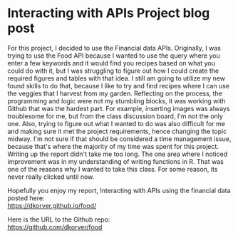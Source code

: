 # Interacting with APIs Project blog post

For this project, I decided to use the Financial data APIs.  Originally, I was trying to use the Food API because I wanted to use the query where you enter a few keywords and it would find you recipes based on what you could do with it, but I was struggling to figure out how I could create the required figures and tables with that idea.  I still am going to utilize my new found skills to do that, because I like to try and find recipes where I can use the veggies that I harvest from my garden.  Reflecting on the process, the programming and logic were not my stumbling blocks, it was working with Github that was the hardest part.  For example, inserting images was always troublesome for me, but from the class discussion board, I'm not the only one.  Also, trying to figure out what I wanted to do was also difficult for me and making sure it met the project requirements, hence changing the topic midway.  I'm not sure if that should be considered a time management issue, because that's where the majority of my time was spent for this project.  Writing up the report didn't take me too long.  The one area where I noticed improvement was in my understanding of writing functions in R.  That was one of the reasons why I wanted to take this class.  For some reason, its never really clicked until now.

Hopefully you enjoy my report, Interacting with APIs using the financial data posted here:  
https://dkorver.github.io/food/  
  
Here is the URL to the Github repo:  
https://github.com/dkorver/food


